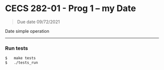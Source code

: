 # CECS 282-01 - Prog 1 – my Date
> Due date 09/72/2021

Date simple operation

---

### Run tests
```bash
$   make tests
$   ./tests_run
```